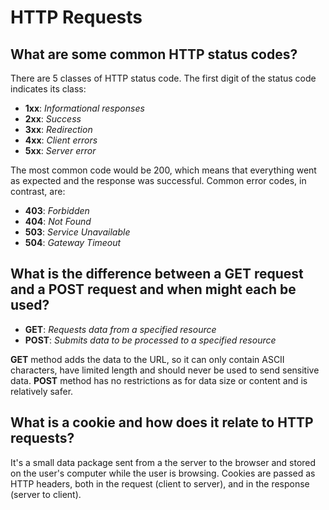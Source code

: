 # HTTP Requests

## What are some common HTTP status codes?

There are 5 classes of HTTP status code. The first digit of the status code indicates its class:
* **1xx**: *Informational responses*
* **2xx**: *Success*
* **3xx**: *Redirection*
* **4xx**: *Client errors*
* **5xx**: *Server error*

The most common code would be 200, which means that everything went as expected and the response was successful.
Common error codes, in contrast, are:
* **403**: *Forbidden*
* **404**: *Not Found*
* **503**: *Service Unavailable*
* **504**: *Gateway Timeout*


## What is the difference between a GET request and a POST request and when might each be used?

* **GET**: *Requests data from a specified resource*
* **POST**: *Submits data to be processed to a specified resource*

**GET** method adds the data to the URL, so it can only contain ASCII characters, have limited length and should never be used to send sensitive data. **POST** method has no restrictions as for data size or content and is relatively safer.

## What is a cookie and how does it relate to HTTP requests?

It's a small data package sent from a the server to the browser and stored on the user's computer while the user is browsing.
Cookies are passed as HTTP headers, both in the request (client to server), and in the response (server to client).


